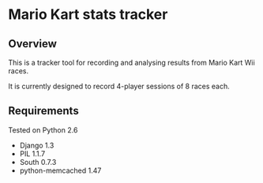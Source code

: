 # Mario Kart stats tracker

## Overview

This is a tracker tool for recording and analysing results from Mario Kart Wii races.

It is currently designed to record 4-player sessions of 8 races each.

## Requirements

Tested on Python 2.6

 * Django 1.3
 * PIL 1.1.7
 * South 0.7.3
 * python-memcached 1.47